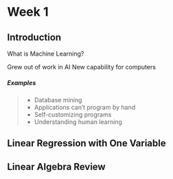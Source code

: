 # Week 1 

## Introduction

What is Machine Learning? 
 
Grew out of work in AI 
New capability for computers
 

##### Examples
> - Database mining 
> - Applications can’t program by hand
> - Self-customizing programs
> - Understanding human learning

## Linear Regression with One Variable

## Linear Algebra Review
